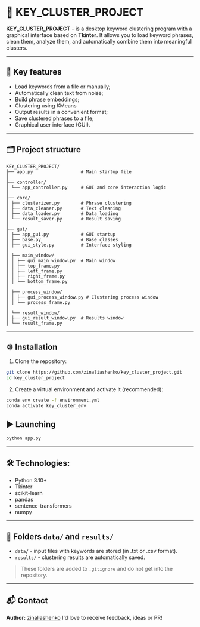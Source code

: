 
# 🧠 KEY_CLUSTER_PROJECT

**KEY_CLUSTER_PROJECT** - is a desktop keyword clustering program with a graphical interface based on **Tkinter**. 
It allows you to load keyword phrases, clean them, analyze them, and automatically combine them into meaningful clusters.

---

## 🚀 Key features

- Load keywords from a file or manually;
- Automatically clean text from noise;
- Build phrase embeddings;
- Clustering using KMeans
- Output results in a convenient format;
- Save clustered phrases to a file;
- Graphical user interface (GUI).

---

## 🗂️ Project structure

```
KEY_CLUSTER_PROJECT/
├── app.py                  # Main startup file
│
├── controller/
│ └── app_controller.py     # GUI and core interaction logic
│
├── core/
│ ├── clusterizer.py        # Phrase clustering
│ ├── data_cleaner.py       # Text cleaning
│ ├── data_loader.py        # Data loading
│ └── result_saver.py       # Result saving
│
├── gui/
│ ├── app_gui.py            # GUI startup
│ ├── base.py               # Base classes
│ ├── gui_style.py          # Interface styling
│
│ ├── main_window/
│ │ ├── gui_main_window.py  # Main window
│ │ ├── top_frame.py
│ │ ├── left_frame.py
│ │ ├── right_frame.py
│ │ └── bottom_frame.py
│
│ ├── process_window/
│ │ ├── gui_process_window.py # Clustering process window
│ │ └── process_frame.py
│
│ └── result_window/
│ ├── gui_result_window.py  # Results window
│ └── result_frame.py
```

---

## ⚙️ Installation

1. Clone the repository:
```bash
git clone https://github.com/zinaliashenko/key_cluster_project.git
cd key_cluster_project
```

2. Create a virtual environment and activate it (recommended):
```bash
conda env create -f environment.yml
conda activate key_cluster_env
```

## ▶️ Launching

```bash
python app.py
```

---

## 🛠️ Technologies:

- Python 3.10+
- Tkinter
- scikit-learn
- pandas
- sentence-transformers
- numpy

---

## 📁 Folders `data/` and `results/`

- `data/` - input files with keywords are stored (in .txt or .csv format).
- `results/` - clustering results are automatically saved.

> These folders are added to `.gitignore` and do not get into the repository.

---

## 📬 Contact

**Author:** [zinaliashenko](https://github.com/zinaliashenko)
I'd love to receive feedback, ideas or PR!
